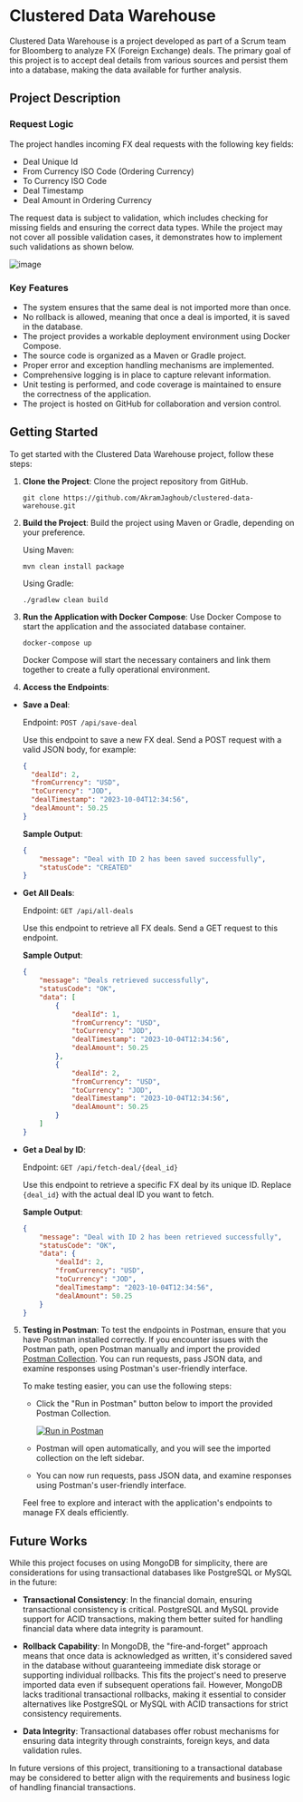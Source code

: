 # Clustered Data Warehouse

Clustered Data Warehouse is a project developed as part of a Scrum team for Bloomberg to analyze FX (Foreign Exchange) deals. The primary goal of this project is to accept deal details from various sources and persist them into a database, making the data available for further analysis.

## Project Description

### Request Logic

The project handles incoming FX deal requests with the following key fields:

- Deal Unique Id
- From Currency ISO Code (Ordering Currency)
- To Currency ISO Code
- Deal Timestamp
- Deal Amount in Ordering Currency

The request data is subject to validation, which includes checking for missing fields and ensuring the correct data types. While the project may not cover all possible validation cases, it demonstrates how to implement such validations as shown below.

![image](https://github.com/AkramJaghoub/clustered-data-warehouse/assets/105783739/e4fb5e31-695a-4104-8d88-3be5caeb789e)


### Key Features

- The system ensures that the same deal is not imported more than once.
- No rollback is allowed, meaning that once a deal is imported, it is saved in the database.
- The project provides a workable deployment environment using Docker Compose.
- The source code is organized as a Maven or Gradle project.
- Proper error and exception handling mechanisms are implemented.
- Comprehensive logging is in place to capture relevant information.
- Unit testing is performed, and code coverage is maintained to ensure the correctness of the application.
- The project is hosted on GitHub for collaboration and version control.

## Getting Started

To get started with the Clustered Data Warehouse project, follow these steps:

1. **Clone the Project**: Clone the project repository from GitHub.

    ```shell
    git clone https://github.com/AkramJaghoub/clustered-data-warehouse.git
    ```



2. **Build the Project**: Build the project using Maven or Gradle, depending on your preference.

   Using Maven:

    ```shell
    mvn clean install package
    ```

   Using Gradle:

    ```shell
    ./gradlew clean build
    ```


3. **Run the Application with Docker Compose**: Use Docker Compose to start the application and the associated database container.

    ```shell
    docker-compose up
    ```

   Docker Compose will start the necessary containers and link them together to create a fully operational environment.


4. **Access the Endpoints**:

- **Save a Deal**:

  Endpoint: `POST /api/save-deal`

  Use this endpoint to save a new FX deal. Send a POST request with a valid JSON body, for example:

    ```json
    {
      "dealId": 2,
      "fromCurrency": "USD",
      "toCurrency": "JOD",
      "dealTimestamp": "2023-10-04T12:34:56",
      "dealAmount": 50.25
    }
    ```

  **Sample Output**:

    ```json
    {
        "message": "Deal with ID 2 has been saved successfully",
        "statusCode": "CREATED"
    }
    ```

- **Get All Deals**:

  Endpoint: `GET /api/all-deals`

  Use this endpoint to retrieve all FX deals. Send a GET request to this endpoint.

  **Sample Output**:

    ```json
    {
        "message": "Deals retrieved successfully",
        "statusCode": "OK",
        "data": [
            {
                "dealId": 1,
                "fromCurrency": "USD",
                "toCurrency": "JOD",
                "dealTimestamp": "2023-10-04T12:34:56",
                "dealAmount": 50.25
            },
            {
                "dealId": 2,
                "fromCurrency": "USD",
                "toCurrency": "JOD",
                "dealTimestamp": "2023-10-04T12:34:56",
                "dealAmount": 50.25
            }
        ]
    }
    ```

- **Get a Deal by ID**:

  Endpoint: `GET /api/fetch-deal/{deal_id}`

  Use this endpoint to retrieve a specific FX deal by its unique ID. Replace `{deal_id}` with the actual deal ID you want to fetch.

  **Sample Output**:

    ```json
    {
        "message": "Deal with ID 2 has been retrieved successfully",
        "statusCode": "OK",
        "data": {
            "dealId": 2,
            "fromCurrency": "USD",
            "toCurrency": "JOD",
            "dealTimestamp": "2023-10-04T12:34:56",
            "dealAmount": 50.25
        }
    }
    ```


5. **Testing in Postman**: To test the endpoints in Postman, ensure that you have Postman installed correctly. If you encounter issues with the Postman path, open Postman manually and import the provided [Postman Collection](https://www.postman.com/maintenance-specialist-51211780/workspace/data-warehouse-deals/request/29497652-a5626522-b54b-4b86-b9d5-7192db0c3271). You can run requests, pass JSON data, and examine responses using Postman's user-friendly interface.

   To make testing easier, you can use the following steps:

   - Click the "Run in Postman" button below to import the provided Postman Collection.

     [![Run in Postman](https://run.pstmn.io/button.svg)](https://www.postman.com/maintenance-specialist-51211780/workspace/data-warehouse-deals/request/29497652-a5626522-b54b-4b86-b9d5-7192db0c3271)

   - Postman will open automatically, and you will see the imported collection on the left sidebar.

   - You can now run requests, pass JSON data, and examine responses using Postman's user-friendly interface.

   Feel free to explore and interact with the application's endpoints to manage FX deals efficiently.

## Future Works

While this project focuses on using MongoDB for simplicity, there are considerations for using transactional databases like PostgreSQL or MySQL in the future:

- **Transactional Consistency**: In the financial domain, ensuring transactional consistency is critical. PostgreSQL and MySQL provide support for ACID transactions, making them better suited for handling financial data where data integrity is paramount.

- **Rollback Capability**:
  In MongoDB, the "fire-and-forget" approach means that once data is acknowledged as written, it's considered saved in the database without guaranteeing immediate disk storage or supporting individual rollbacks. This fits the project's need to preserve imported data even if subsequent operations fail. However, MongoDB lacks traditional transactional rollbacks, making it essential to consider alternatives like PostgreSQL or MySQL with ACID transactions for strict consistency requirements.
- **Data Integrity**: Transactional databases offer robust mechanisms for ensuring data integrity through constraints, foreign keys, and data validation rules.

In future versions of this project, transitioning to a transactional database may be considered to better align with the requirements and business logic of handling financial transactions.

